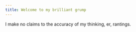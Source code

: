 ```yaml
---
title: Welcome to my brilliant grump
---
```


I make no claims to the accuracy of my thinking, er, rantings.
